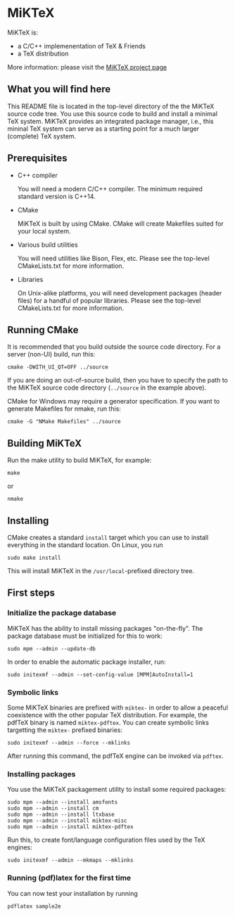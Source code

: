 # MiKTeX

MiKTeX is:

* a C/C++ implemenentation of TeX & Friends
* a TeX distribution

More information: please visit the [MiKTeX project page](https://miktex.org)

## What you will find here

This README file is located in the top-level directory of the the
MiKTeX source code tree. You use this source code to build and install
a minimal TeX system. MiKTeX provides an integrated package manager,
i.e., this mininal TeX system can serve as a starting point for a much
larger (complete) TeX system.

## Prerequisites

* C++ compiler

  You will need a modern C/C++ compiler.  The minimum required
  standard version is C++14.

* CMake

  MiKTeX is built by using CMake. CMake will create Makefiles suited
  for your local system.
  
* Various build utilities

  You will need utilities like Bison, Flex, etc. Please see the
  top-level CMakeLists.txt for more information.

* Libraries

  On Unix-alike platforms, you will need development packages (header
  files) for a handful of popular libraries. Please see the top-level
  CMakeLists.txt for more information.

## Running CMake

It is recommended that you build outside the source code
directory. For a server (non-UI) build, run this:

    cmake -DWITH_UI_QT=OFF ../source

If you are doing an out-of-source build, then you have to specify the
path to the MiKTeX source code directory (`../source` in the example
above).

CMake for Windows may require a generator specification. If you want
to generate Makefiles for nmake, run this:

    cmake -G "NMake Makefiles" ../source

## Building MiKTeX

Run the make utility to build MiKTeX, for example:

    make

or

    nmake
	
## Installing

CMake creates a standard `install` target which you can use to install
everything in the standard location. On Linux, you run

    sudo make install
	
This will install MiKTeX in the `/usr/local`-prefixed directory
tree.

## First steps

### Initialize the package database

MiKTeX has the ability to install missing packages "on-the-fly". The
package database must be initialized for this to work:

    sudo mpm --admin --update-db

In order to enable the automatic package installer, run:

    sudo initexmf --admin --set-config-value [MPM]AutoInstall=1
   
### Symbolic links

Some MiKTeX binaries are prefixed with `miktex-` in order to allow a
peaceful coexistence with the other popular TeX distribution. For
example, the pdfTeX binary is named `miktex-pdftex`. You can create
symbolic links targetting the `miktex-` prefixed binaries:

    sudo initexmf --admin --force --mklinks
	
After running this command, the pdfTeX engine can be invoked via `pdftex`.

### Installing packages

You use the MiKTeX packagement utility to install some required packages:

    sudo mpm --admin --install amsfonts
	sudo mpm --admin --install cm
	sudo mpm --admin --install ltxbase
	sudo mpm --admin --install miktex-misc
	sudo mpm --admin --install miktex-pdftex
	
Run this, to create font/language configuration files used by the TeX engines:

    sudo initexmf --admin --mkmaps --mklinks
   
### Running (pdf)latex for the first time

You can now test your installation by running

    pdflatex sample2e
	
